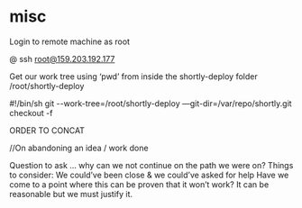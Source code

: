 # misc


Login to remote machine as root

<user>@<domain>
ssh root@159.203.192.177  

Get our work tree using ‘pwd’ from inside the shortly-deploy folder
/root/shortly-deploy

#!/bin/sh
git --work-tree=/root/shortly-deploy —git-dir=/var/repo/shortly.git checkout -f

ORDER TO CONCAT
    <script src="/lib/jquery.js"></script>
    <script src="/lib/underscore.js"></script>
    <script src="/lib/backbone.js"></script>
    <script src="/lib/handlebars.js"></script>

<script src='/client/app.js'></script>
<script src='/client/link.js'></script>
<script src='/client/links.js'></script>
<script src='/client/linkView.js'></script>
<script src='/client/linksView.js'></script>
<script src='/client/createLinkView.js'></script>
<script src='/client/router.js'></script>


//On abandoning an idea / work done

Question to ask … why can we not continue on the path we were on? 
Things to consider: 
We could’ve been close & we could’ve asked for help
Have we come to a point where this can be proven that it won’t work? 
It can be reasonable but we must justify it. 
